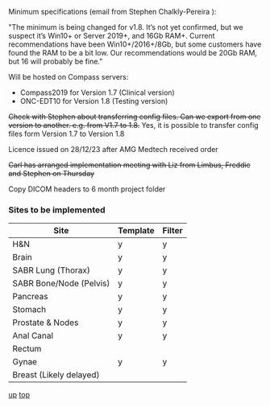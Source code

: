 
Minimum specifications (email from Stephen Chalkly-Pereira ):

"The minimum is being changed for v1.8. It’s not yet confirmed, but we suspect it’s Win10+ or Server 2019+, and 16Gb RAM+. Current recommendations have been Win10+/2016+/8Gb, but some customers have found the RAM to be a bit low. Our recommendations would be 20Gb RAM, but 16 will probably be fine."

Will be hosted on Compass servers:

- Compass2019 for Version 1.7 (Clinical version)
- ONC-EDT10 for Version 1.8 (Testing version)

~~Check with Stephen about transferring config files. Can we export from one version to another. e.g. from V1.7 to 1.8.~~ Yes, it is possible to transfer config files form Version 1.7 to Version 1.8

Licence issued on 28/12/23 after AMG Medtech received order

~~Carl has arranged implementation meeting with Liz from Limbus, Freddie and Stephen on Thursday~~

Copy DICOM headers to 6 month project folder

### Sites to be implemented
| Site | Template | Filter |
| ---- | ---- | ---- |
| H&N | y | y |
| Brain | y | y |
| SABR Lung (Thorax) | y | y |
| SABR Bone/Node (Pelvis) | y | y |
| Pancreas | y | y |
| Stomach | y | y |
| Prostate & Nodes | y | y |
| Anal Canal | y | y |
| Rectum |  |  |
| Gynae | y | y |
| Breast (Likely delayed) |  |  |

[up](README.md)
[top](../README.md)
